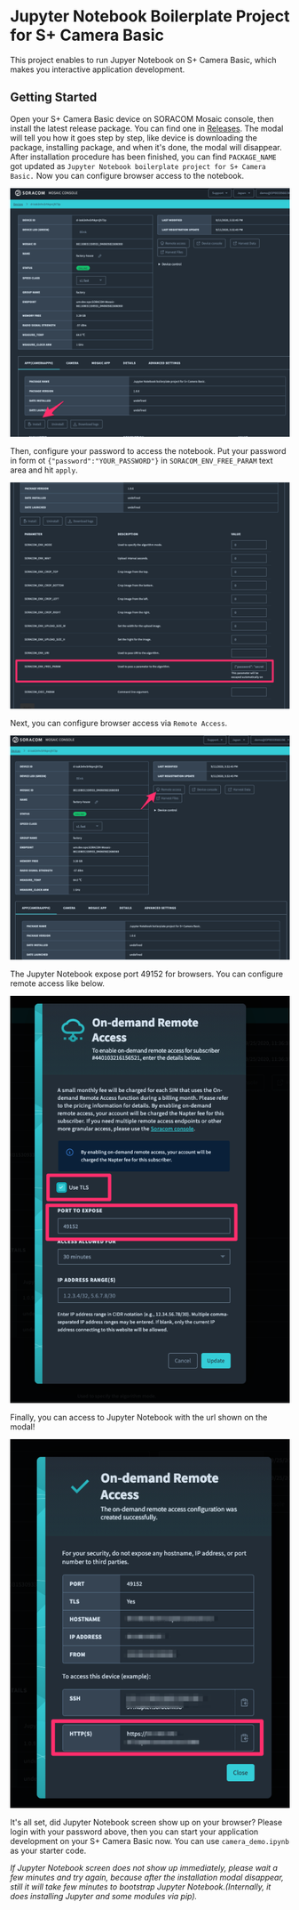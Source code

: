 # Jupyter Notebook Boilerplate Project for S+ Camera Basic

This project enables to run Jupyer Notebook on S+ Camera Basic, which makes you interactive application development.

## Getting Started

Open your S+ Camera Basic device on SORACOM Mosaic console, then install the latest release package. You can find one in [Releases](https://github.com/soracom/surplus_jupyter_notebook/releases/). The modal will tell you how it goes step by step, like device is downloading the package, installing package, and when it's done, the modal will disappear. After installation procedure has been finished, you can find `PACKAGE_NAME` got updated as `Jupyter Notebook boilerplate project for S+ Camera Basic.` Now you can configure browser access to the notebook.

![install](./asset/img/mosaic_console_device_install.png)

Then, configure your password to access the notebook. Put your password in form ot `{"password":"YOUR_PASSWORD"}` in `SORACOM_ENV_FREE_PARAM` text area and hit `apply`.

![configure_password](./asset/img/mosaic_console_device_password.png)

Next, you can configure browser access via `Remote Access`.

![configure_remote_access](./asset/img/mosaic_console_device_remoteaccess.png)

The Jupyter Notebook expose port 49152 for browsers. You can configure remote access like below.

![configure_remote_access_modal](./asset/img/mosaic_console_device_remoteaccess_modal.png)

Finally, you can access to Jupyter Notebook with the url shown on the modal!

![configure_remote_access_result](./asset/img/mosaic_console_device_remoteaccess_result.png)

It's all set, did Jupyter Notebook screen show up on your browser? Please login with your password above, then you can start your application development on your S+ Camera Basic now. You can use `camera_demo.ipynb` as your starter code.

*If Jupyter Notebook screen does not show up immediately, please wait a few minutes and try again, because after the installation modal disappear, still it will take few minutes to bootstrap Jupyter Notebook.(Internally, it does installing Jupyter and some modules via pip).*

